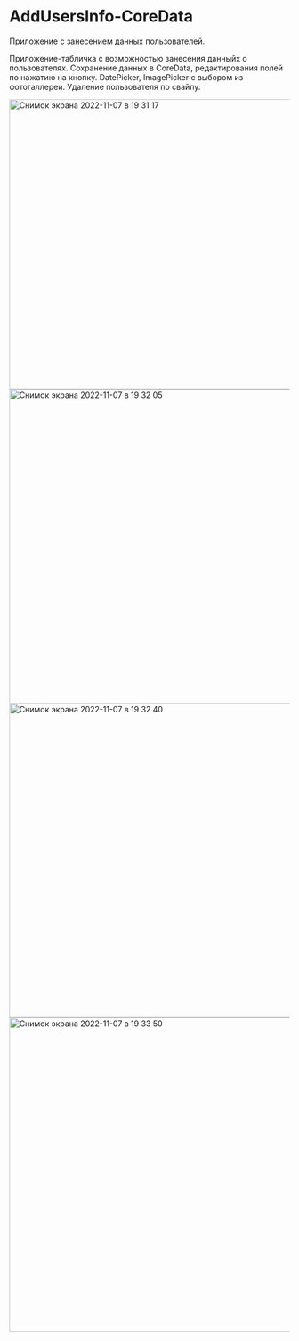 # AddUsersInfo-CoreData
Приложение с занесением данных пользователей. 



Приложение-табличка с возможностью занесения данныйх о пользователях. 
Сохранение данных в CoreData, редактирования полей по нажатию на кнопку.
DatePicker, ImagePicker с выбором из фотогаллереи.
Удаление пользователя по свайпу.



<img width="520" alt="Снимок экрана 2022-11-07 в 19 31 17" src="https://user-images.githubusercontent.com/104025325/200367020-570440d4-c9f9-40ef-b626-15e3bafe364a.png">
<img width="564" alt="Снимок экрана 2022-11-07 в 19 32 05" src="https://user-images.githubusercontent.com/104025325/200367098-f4c2f104-7e3e-46d1-84c7-5b29765c7c30.png">
<img width="564" alt="Снимок экрана 2022-11-07 в 19 32 40" src="https://user-images.githubusercontent.com/104025325/200367168-4b713d10-03e5-40b4-ae61-f368478c8418.png">
<img width="564" alt="Снимок экрана 2022-11-07 в 19 33 50" src="https://user-images.githubusercontent.com/104025325/200367211-5b0b9326-78b5-4562-9a45-b04281a835b0.png">
